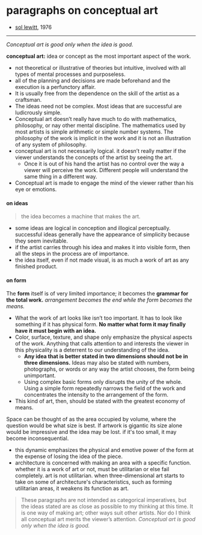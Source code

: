 # paragraphs on conceptual art

- [sol lewitt](https://mma.pages.tufts.edu/fah188/sol_lewitt/paragraphs%20on%20conceptual%20art.htm), 1976

- ---

*Conceptual art is good only when the idea is good.*

**conceptual art:** idea or concept as the most important aspect of the work.
- not theoretical or illustrative of theories but intuitive, involved with all types of mental processes and purposeless.
- all of the planning and decisions are made beforehand and the execution is a perfunctory affair.
- It is usually free from the dependence on the skill of the artist as a craftsman.
- The ideas need not be complex. Most ideas that are successful are ludicrously simple.
- Conceptual art doesn’t really have much to do with mathematics, philosophy, or nay other mental discipline. The mathematics used by most artists is simple arithmetic or simple number systems. The philosophy of the work is implicit in the work and it is not an illustration of any system of philosophy.
- conceptual art is not necessarily logical. it doesn’t really matter if the viewer understands the concepts of the artist by seeing the art.
   - Once it is out of his hand the artist has no control over the way a viewer will perceive the work. Different people will understand the same thing in a different way.
- Conceptual art is made to engage the mind of the viewer rather than his eye or emotions.

#### on ideas
> the idea becomes a machine that makes the art.
- some ideas are logical in conception and illogical perceptually. successful ideas generally have the appearance of simplicity because they seem inevitable.
- if the artist carries through his idea and makes it into visible form, then all the steps in the process are of importance.
- the idea itself, even if not made visual, is as much a work of art as any finished product.

#### on form
The **form** itself is of very limited importance; it becomes the **grammar for the total work.** *arrangement becomes the end while the form becomes the means.*
- What the work of art looks like isn’t too important. It has to look like something if it has physical form. **No matter what form it may finally have it must begin with an idea.**
- Color, surface, texture, and shape only emphasize the physical aspects of the work. Anything that calls attention to and interests the viewer in this physicality is a deterrent to our understanding of the idea.
   - **Any idea that is better stated in two dimensions should not be in three dimensions.** Ideas may also be stated with numbers, photographs, or words or any way the artist chooses, the form being unimportant.
   - Using complex basic forms only disrupts the unity of the whole. Using a simple form repeatedly narrows the field of the work and concentrates the intensity to the arrangement of the form.
- This kind of art, then, should be stated with the greatest economy of means.

Space can be thought of as the area occupied by volume, where the question would be what size is best. If artwork is gigantic its size alone would be impressive and the idea may be lost. if it's too small, it may become inconsequential.
- this dynamic emphasizes the physical and emotive power of the form at the expense of losing the idea of the piece.
- architecture is concerned with making an area with a specific function. whether it is a work of art or not, must be utilitarian or else fail completely. art is not utilitarian. when three-dimensional art starts to take on some of architecture's characteristics, such as forming utilitarian areas, it weakens its function as art.


> These paragraphs are not intended as categorical imperatives, but the ideas stated are as close as possible to my thinking at this time. It is one way of making art; other ways suit other artists. Nor do I think all conceptual art merits the viewer’s attention. *Conceptual art is good only when the idea is good.*